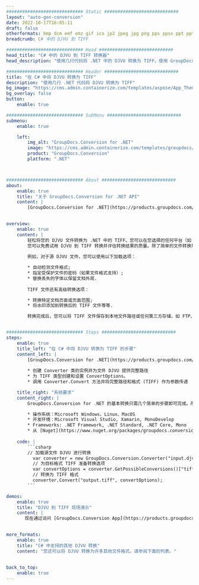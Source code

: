 ```yaml
---
############################# Static ############################
layout: "auto-gen-conversion"
date: 2022-10-17T16:05:11
draft: false
otherformats: bmp dcm emf emz gif ico jp2 jpeg jpg png pps ppsx ppt pptx psb psd svg svgz tga tif tiff webp wmf wmz
breadcrumb: C# 中的 DJVU 到 TIFF

############################# Head ############################
head_title: "C# 中的 DJVU 到 TIFF 转换器"
head_description: "使用几行代码将 .NET 中的 DJVU 转换为 TIFF。使用 GroupDocs 文档转换 API 转换 160 多种文件格式。"

############################# Header ############################
title: "在 C# 中将 DJVU 转换为 TIFF"
description: "使用几行 .NET 代码将 DJVU 转换为 TIFF"
bg_image: "https://cms.admin.containerize.com/templates/aspose/App_Themes/V3/images/bg/header1.png"
bg_overlay: false
button:
    enable: true

############################# SubMenu ############################
submenu:
    enable: true

    left:
        img_alt: "GroupDocs.Conversion for .NET"
        image: "https://cms.admin.containerize.com/templates/groupdocs/images/product-logos/90x90-noborder/groupdocs-conversion-net.png"
        product: "GroupDocs.Conversion"
        platform: ".NET"



############################# About ############################
about:
    enable: true
    title: "关于 GroupDocs.Conversion for .NET API"
    content: |
        [GroupDocs.Conversion for .NET](https://products.groupdocs.com/conversion/net/)可用于转换Microsoft Word、Excel、PowerPoint、PDF、Visio等格式。 GroupDocs.Conversion 是一个独立的 API，适用于需要高性能的后端和内部系统。它不依赖于任何软件，例如 Microsoft 或 Open Office。
    

overview:
    enable: true
    content: |
        轻松将您的 DJVU 文件转换为 .NET 中的 TIFF。您可以在您选择的任何平台（如 Windows、Linux、macOS）中仅使用几行 C# 代码行。
        您可以免费试用 DJVU 到 TIFF 转换并评估转换结果的质量。除了简单的文件转换场景，您还可以尝试更高级的选项来加载源 DJVU 文件和保存输出 TIFF 结果。 
        
        例如，对于源 DJVU 文件，您可以使用以下加载选项：

        * 自动检测文件格式;
        * 指定受保护文件的密码（如果文件格式支持）;
        * 替换丢失的字体以保留文档外观.
        
        TIFF 文件还有高级转换选项：

        * 转换特定文档页面或页面范围;
        * 将水印添加到转换后的 TIFF 文件等等.

        转换完成后，您可以将 TIFF 文件保存到本地文件路径或任何第三方存储，如 FTP、Amazon S3、Google Drive、Dropbox 等。请注意 - 将 DJVU 转换为 TIFF 无需安装任何额外的软件 - 如 MS Office、Open Office、Adobe Acrobat Reader 等。


############################# Steps ############################
steps:
    enable: true
    title_left: "在 C# 中将 DJVU 转换为 TIFF 的步骤"
    content_left: |
        [GroupDocs.Conversion for .NET](https://products.groupdocs.com/conversion/net/) 使开发人员只需几行代码即可轻松地将 DJVU 文件转换为 TIFF。
        
        * 创建 Converter 类的实例并为文件 DJVU 提供完整路径
        * 为 TIFF 类型创建和设置 ConvertOptions。
        * 调用 Converter.Convert 方法并将完整路径和格式 (TIFF) 作为参数传递

    title_right: "系统要求"
    content_right: |
        GroupDocs.Conversion for .NET 的基本转换只需几个简单的步骤即可完成。所有主要平台和操作系统都支持我们的 API。在执行以下代码之前，请确保您的系统上安装了以下先决条件。

        * 操作系统：Microsoft Windows、Linux、MacOS
        * 开发环境：Microsoft Visual Studio, Xamarin, MonoDevelop
        * Frameworks: .NET Framework, .NET Standard, .NET Core, Mono
        * 从 [Nuget](https://www.nuget.org/packages/groupdocs.conversion) 获取最新的 GroupDocs.Conversion for .NET
         
    code: |
        ```csharp    
        // 加载源文件 DJVU 进行转换
          var converter = new GroupDocs.Conversion.Converter("input.djvu");
          // 为目标格式 TIFF 准备转换选项
          var convertOptions = converter.GetPossibleConversions()["tiff"].ConvertOptions;
          // 转换为 TIFF 格式
          converter.Convert("output.tiff", convertOptions);
        ```

demos:
    enable: true
    title: "DJVU 到 TIFF 现场演示"
    content: |
       现在通过访问 [GroupDocs.Conversion App](https://products.groupdocs.app/conversion/family) 网站将 DJVU 转换为 TIFF。在线演示具有以下优点
          

more_formats:
    enable: true
    title: "C# 中支持的其他 DJVU 转换"
    content: "您还可以将 DJVU 转换为许多其他文件格式。请参阅下面的列表。"
       
       
back_to_top:
    enable: true
---
```

